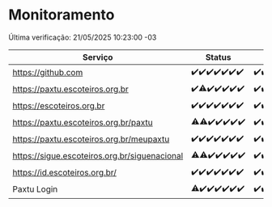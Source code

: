 # Monitoramento

Última verificação: 21/05/2025 10:23:00 -03

|Serviço|Status|Últimas 24h|
|---|---|---|
|https://github.com|<span title="2025-05-14: OK=23">✔️</span><span title="2025-05-15: OK=23">✔️</span><span title="2025-05-16: OK=23">✔️</span><span title="2025-05-17: OK=23">✔️</span><span title="2025-05-18: OK=23">✔️</span><span title="2025-05-19: OK=23">✔️</span><span title="2025-05-20: OK=12">✔️</span>|<span title="20/05/2025 10:25:00 -03 : 200">✔️</span><span title="20/05/2025 11:09:00 -03 : 200">✔️</span><span title="20/05/2025 12:10:00 -03 : 200">✔️</span><span title="20/05/2025 13:11:00 -03 : 200">✔️</span><span title="20/05/2025 14:08:00 -03 : 200">✔️</span><span title="20/05/2025 15:13:00 -03 : 200">✔️</span><span title="20/05/2025 16:07:00 -03 : 200">✔️</span><span title="20/05/2025 17:10:00 -03 : 200">✔️</span><span title="20/05/2025 18:08:00 -03 : 200">✔️</span><span title="20/05/2025 19:08:00 -03 : 200">✔️</span><span title="20/05/2025 20:08:00 -03 : 200">✔️</span><span title="20/05/2025 21:48:00 -03 : 200">✔️</span><span title="20/05/2025 23:28:00 -03 : 200">✔️</span><span title="21/05/2025 00:35:00 -03 : 200">✔️</span><span title="21/05/2025 01:13:00 -03 : 200">✔️</span><span title="21/05/2025 02:10:00 -03 : 200">✔️</span><span title="21/05/2025 03:14:00 -03 : 200">✔️</span><span title="21/05/2025 04:09:00 -03 : 200">✔️</span><span title="21/05/2025 05:13:00 -03 : 200">✔️</span><span title="21/05/2025 06:10:00 -03 : 200">✔️</span><span title="21/05/2025 07:10:00 -03 : 200">✔️</span><span title="21/05/2025 08:08:00 -03 : 200">✔️</span><span title="21/05/2025 09:18:00 -03 : 200">✔️</span><span title="21/05/2025 10:23:00 -03 : 200">✔️</span>|
|https://paxtu.escoteiros.org.br|<span title="2025-05-14: OK=23">✔️</span><span title="2025-05-15: OK=22, Falhas=1">⚠️</span><span title="2025-05-16: OK=23">✔️</span><span title="2025-05-17: OK=23">✔️</span><span title="2025-05-18: OK=23">✔️</span><span title="2025-05-19: OK=23">✔️</span><span title="2025-05-20: OK=12">✔️</span>|<span title="20/05/2025 10:25:00 -03 : 200">✔️</span><span title="20/05/2025 11:09:00 -03 : 200">✔️</span><span title="20/05/2025 12:10:00 -03 : 200">✔️</span><span title="20/05/2025 13:11:00 -03 : 200">✔️</span><span title="20/05/2025 14:08:00 -03 : 200">✔️</span><span title="20/05/2025 15:13:00 -03 : 200">✔️</span><span title="20/05/2025 16:07:00 -03 : 200">✔️</span><span title="20/05/2025 17:10:00 -03 : 200">✔️</span><span title="20/05/2025 18:08:00 -03 : 200">✔️</span><span title="20/05/2025 19:08:00 -03 : 200">✔️</span><span title="20/05/2025 20:08:00 -03 : 200">✔️</span><span title="20/05/2025 21:48:00 -03 : 200">✔️</span><span title="20/05/2025 23:28:00 -03 : 200">✔️</span><span title="21/05/2025 00:35:00 -03 : 200">✔️</span><span title="21/05/2025 01:13:00 -03 : 200">✔️</span><span title="21/05/2025 02:10:00 -03 : 200">✔️</span><span title="21/05/2025 03:14:00 -03 : 200">✔️</span><span title="21/05/2025 04:09:00 -03 : 200">✔️</span><span title="21/05/2025 05:13:00 -03 : 200">✔️</span><span title="21/05/2025 06:10:00 -03 : 200">✔️</span><span title="21/05/2025 07:10:00 -03 : 200">✔️</span><span title="21/05/2025 08:08:00 -03 : 200">✔️</span><span title="21/05/2025 09:18:00 -03 : 200">✔️</span><span title="21/05/2025 10:23:00 -03 : 200">✔️</span>|
|https://escoteiros.org.br|<span title="2025-05-14: OK=23">✔️</span><span title="2025-05-15: OK=23">✔️</span><span title="2025-05-16: OK=23">✔️</span><span title="2025-05-17: OK=23">✔️</span><span title="2025-05-18: OK=23">✔️</span><span title="2025-05-19: OK=23">✔️</span><span title="2025-05-20: OK=12">✔️</span>|<span title="20/05/2025 10:25:00 -03 : 200">✔️</span><span title="20/05/2025 11:09:00 -03 : 200">✔️</span><span title="20/05/2025 12:10:00 -03 : 200">✔️</span><span title="20/05/2025 13:11:00 -03 : 200">✔️</span><span title="20/05/2025 14:08:00 -03 : 200">✔️</span><span title="20/05/2025 15:13:00 -03 : 200">✔️</span><span title="20/05/2025 16:07:00 -03 : 200">✔️</span><span title="20/05/2025 17:10:00 -03 : 200">✔️</span><span title="20/05/2025 18:08:00 -03 : 200">✔️</span><span title="20/05/2025 19:08:00 -03 : 200">✔️</span><span title="20/05/2025 20:08:00 -03 : 200">✔️</span><span title="20/05/2025 21:48:00 -03 : 200">✔️</span><span title="20/05/2025 23:28:00 -03 : 200">✔️</span><span title="21/05/2025 00:35:00 -03 : 200">✔️</span><span title="21/05/2025 01:13:00 -03 : 200">✔️</span><span title="21/05/2025 02:10:00 -03 : 200">✔️</span><span title="21/05/2025 03:14:00 -03 : 200">✔️</span><span title="21/05/2025 04:09:00 -03 : 200">✔️</span><span title="21/05/2025 05:13:00 -03 : 200">✔️</span><span title="21/05/2025 06:10:00 -03 : 200">✔️</span><span title="21/05/2025 07:10:00 -03 : 200">✔️</span><span title="21/05/2025 08:08:00 -03 : 200">✔️</span><span title="21/05/2025 09:18:00 -03 : 200">✔️</span><span title="21/05/2025 10:23:00 -03 : 200">✔️</span>|
|https://paxtu.escoteiros.org.br/paxtu|<span title="2025-05-14: OK=22, Falhas=1">⚠️</span><span title="2025-05-15: OK=22, Falhas=1">⚠️</span><span title="2025-05-16: OK=23">✔️</span><span title="2025-05-17: OK=23">✔️</span><span title="2025-05-18: OK=23">✔️</span><span title="2025-05-19: OK=23">✔️</span><span title="2025-05-20: OK=12">✔️</span>|<span title="20/05/2025 10:25:00 -03 : 200">✔️</span><span title="20/05/2025 11:09:00 -03 : 200">✔️</span><span title="20/05/2025 12:10:00 -03 : 200">✔️</span><span title="20/05/2025 13:11:00 -03 : 200">✔️</span><span title="20/05/2025 14:08:00 -03 : 200">✔️</span><span title="20/05/2025 15:13:00 -03 : 200">✔️</span><span title="20/05/2025 16:07:00 -03 : 200">✔️</span><span title="20/05/2025 17:10:00 -03 : 200">✔️</span><span title="20/05/2025 18:08:00 -03 : 200">✔️</span><span title="20/05/2025 19:08:00 -03 : 200">✔️</span><span title="20/05/2025 20:08:00 -03 : 200">✔️</span><span title="20/05/2025 21:48:00 -03 : 200">✔️</span><span title="20/05/2025 23:28:00 -03 : 200">✔️</span><span title="21/05/2025 00:36:00 -03 : 200">✔️</span><span title="21/05/2025 01:13:00 -03 : 200">✔️</span><span title="21/05/2025 02:10:00 -03 : 200">✔️</span><span title="21/05/2025 03:14:00 -03 : 200">✔️</span><span title="21/05/2025 04:09:00 -03 : 200">✔️</span><span title="21/05/2025 05:13:00 -03 : 200">✔️</span><span title="21/05/2025 06:10:00 -03 : 200">✔️</span><span title="21/05/2025 07:10:00 -03 : 200">✔️</span><span title="21/05/2025 08:08:00 -03 : 200">✔️</span><span title="21/05/2025 09:18:00 -03 : 200">✔️</span><span title="21/05/2025 10:23:00 -03 : 200">✔️</span>|
|https://paxtu.escoteiros.org.br/meupaxtu|<span title="2025-05-14: OK=23">✔️</span><span title="2025-05-15: OK=23">✔️</span><span title="2025-05-16: OK=23">✔️</span><span title="2025-05-17: OK=23">✔️</span><span title="2025-05-18: OK=23">✔️</span><span title="2025-05-19: OK=23">✔️</span><span title="2025-05-20: OK=12">✔️</span>|<span title="20/05/2025 10:25:00 -03 : 200">✔️</span><span title="20/05/2025 11:09:00 -03 : 200">✔️</span><span title="20/05/2025 12:10:00 -03 : 200">✔️</span><span title="20/05/2025 13:11:00 -03 : 200">✔️</span><span title="20/05/2025 14:08:00 -03 : 200">✔️</span><span title="20/05/2025 15:13:00 -03 : 200">✔️</span><span title="20/05/2025 16:07:00 -03 : 200">✔️</span><span title="20/05/2025 17:10:00 -03 : 200">✔️</span><span title="20/05/2025 18:08:00 -03 : 200">✔️</span><span title="20/05/2025 19:08:00 -03 : 200">✔️</span><span title="20/05/2025 20:08:00 -03 : 200">✔️</span><span title="20/05/2025 21:48:00 -03 : 200">✔️</span><span title="20/05/2025 23:28:00 -03 : 200">✔️</span><span title="21/05/2025 00:36:00 -03 : 200">✔️</span><span title="21/05/2025 01:13:00 -03 : 200">✔️</span><span title="21/05/2025 02:10:00 -03 : 200">✔️</span><span title="21/05/2025 03:14:00 -03 : 200">✔️</span><span title="21/05/2025 04:09:00 -03 : 200">✔️</span><span title="21/05/2025 05:13:00 -03 : 200">✔️</span><span title="21/05/2025 06:10:00 -03 : 200">✔️</span><span title="21/05/2025 07:10:00 -03 : 200">✔️</span><span title="21/05/2025 08:08:00 -03 : 200">✔️</span><span title="21/05/2025 09:18:00 -03 : 200">✔️</span><span title="21/05/2025 10:23:00 -03 : 200">✔️</span>|
|https://sigue.escoteiros.org.br/siguenacional|<span title="2025-05-14: OK=22, Falhas=1">⚠️</span><span title="2025-05-15: OK=22, Falhas=1">⚠️</span><span title="2025-05-16: OK=23">✔️</span><span title="2025-05-17: OK=23">✔️</span><span title="2025-05-18: OK=23">✔️</span><span title="2025-05-19: OK=23">✔️</span><span title="2025-05-20: OK=12">✔️</span>|<span title="20/05/2025 10:25:00 -03 : 200">✔️</span><span title="20/05/2025 11:09:00 -03 : 200">✔️</span><span title="20/05/2025 12:10:00 -03 : 200">✔️</span><span title="20/05/2025 13:11:00 -03 : 200">✔️</span><span title="20/05/2025 14:08:00 -03 : 200">✔️</span><span title="20/05/2025 15:13:00 -03 : 200">✔️</span><span title="20/05/2025 16:07:00 -03 : 200">✔️</span><span title="20/05/2025 17:10:00 -03 : 200">✔️</span><span title="20/05/2025 18:08:00 -03 : 200">✔️</span><span title="20/05/2025 19:08:00 -03 : 200">✔️</span><span title="20/05/2025 20:08:00 -03 : 200">✔️</span><span title="20/05/2025 21:48:00 -03 : 200">✔️</span><span title="20/05/2025 23:28:00 -03 : 200">✔️</span><span title="21/05/2025 00:36:00 -03 : 200">✔️</span><span title="21/05/2025 01:13:00 -03 : 200">✔️</span><span title="21/05/2025 02:10:00 -03 : 200">✔️</span><span title="21/05/2025 03:14:00 -03 : 200">✔️</span><span title="21/05/2025 04:09:00 -03 : 200">✔️</span><span title="21/05/2025 05:13:00 -03 : 200">✔️</span><span title="21/05/2025 06:10:00 -03 : 200">✔️</span><span title="21/05/2025 07:10:00 -03 : 200">✔️</span><span title="21/05/2025 08:08:00 -03 : 200">✔️</span><span title="21/05/2025 09:18:00 -03 : 200">✔️</span><span title="21/05/2025 10:23:00 -03 : 200">✔️</span>|
|https://id.escoteiros.org.br/|<span title="2025-05-14: OK=23">✔️</span><span title="2025-05-15: OK=23">✔️</span><span title="2025-05-16: OK=23">✔️</span><span title="2025-05-17: OK=23">✔️</span><span title="2025-05-18: OK=23">✔️</span><span title="2025-05-19: OK=23">✔️</span><span title="2025-05-20: OK=12">✔️</span>|<span title="20/05/2025 10:25:00 -03 : 200">✔️</span><span title="20/05/2025 11:09:00 -03 : 200">✔️</span><span title="20/05/2025 12:10:00 -03 : 200">✔️</span><span title="20/05/2025 13:11:00 -03 : 200">✔️</span><span title="20/05/2025 14:08:00 -03 : 200">✔️</span><span title="20/05/2025 15:13:00 -03 : 200">✔️</span><span title="20/05/2025 16:07:00 -03 : 200">✔️</span><span title="20/05/2025 17:10:00 -03 : 200">✔️</span><span title="20/05/2025 18:08:00 -03 : 200">✔️</span><span title="20/05/2025 19:08:00 -03 : 200">✔️</span><span title="20/05/2025 20:08:00 -03 : 200">✔️</span><span title="20/05/2025 21:48:00 -03 : 200">✔️</span><span title="20/05/2025 23:28:00 -03 : 200">✔️</span><span title="21/05/2025 00:36:00 -03 : 200">✔️</span><span title="21/05/2025 01:13:00 -03 : 200">✔️</span><span title="21/05/2025 02:10:00 -03 : 200">✔️</span><span title="21/05/2025 03:14:00 -03 : 200">✔️</span><span title="21/05/2025 04:09:00 -03 : 200">✔️</span><span title="21/05/2025 05:13:00 -03 : 200">✔️</span><span title="21/05/2025 06:10:00 -03 : 200">✔️</span><span title="21/05/2025 07:10:00 -03 : 200">✔️</span><span title="21/05/2025 08:08:00 -03 : 200">✔️</span><span title="21/05/2025 09:18:00 -03 : 200">✔️</span><span title="21/05/2025 10:23:00 -03 : 200">✔️</span>|
|Paxtu Login|<span title="2025-05-14: OK=22, Falhas=1">⚠️</span><span title="2025-05-15: OK=23">✔️</span><span title="2025-05-16: OK=23">✔️</span><span title="2025-05-17: OK=23">✔️</span><span title="2025-05-18: OK=23">✔️</span><span title="2025-05-19: OK=23">✔️</span><span title="2025-05-20: OK=12">✔️</span>|<span title="20/05/2025 10:25:00 -03 : 200">✔️</span><span title="20/05/2025 11:09:00 -03 : 200">✔️</span><span title="20/05/2025 12:10:00 -03 : 200">✔️</span><span title="20/05/2025 13:11:00 -03 : 200">✔️</span><span title="20/05/2025 14:08:00 -03 : 200">✔️</span><span title="20/05/2025 15:13:00 -03 : 200">✔️</span><span title="20/05/2025 16:07:00 -03 : 200">✔️</span><span title="20/05/2025 17:10:00 -03 : 200">✔️</span><span title="20/05/2025 18:08:00 -03 : 200">✔️</span><span title="20/05/2025 19:08:00 -03 : 200">✔️</span><span title="20/05/2025 20:08:00 -03 : 200">✔️</span><span title="20/05/2025 21:48:00 -03 : 200">✔️</span><span title="20/05/2025 23:28:00 -03 : 200">✔️</span><span title="21/05/2025 00:36:00 -03 : 200">✔️</span><span title="21/05/2025 01:13:00 -03 : 200">✔️</span><span title="21/05/2025 02:10:00 -03 : 200">✔️</span><span title="21/05/2025 03:14:00 -03 : 200">✔️</span><span title="21/05/2025 04:09:00 -03 : 200">✔️</span><span title="21/05/2025 05:13:00 -03 : 200">✔️</span><span title="21/05/2025 06:10:00 -03 : 200">✔️</span><span title="21/05/2025 07:10:00 -03 : 200">✔️</span><span title="21/05/2025 08:08:00 -03 : 200">✔️</span><span title="21/05/2025 09:18:00 -03 : 200">✔️</span><span title="21/05/2025 10:23:00 -03 : 200">✔️</span>|
